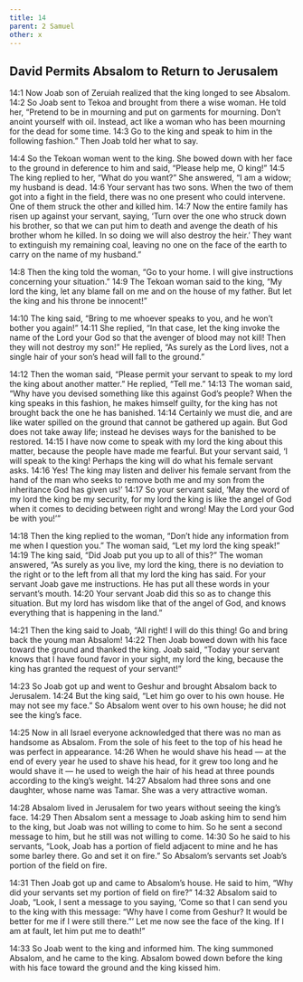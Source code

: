 ```yaml
---
title: 14
parent: 2 Samuel
other: x
---
```


## David Permits Absalom to Return to Jerusalem

<a name="14:1">14:1</a> Now Joab son of Zeruiah realized that the king longed to see Absalom. <a name="14:2">14:2</a> So Joab sent to Tekoa and brought from there a wise woman. He told her, “Pretend to be in mourning and put on garments for mourning. Don’t anoint yourself with oil. Instead, act like a woman who has been mourning for the dead for some time. <a name="14:3">14:3</a> Go to the king and speak to him in the following fashion.” Then Joab told her what to say.

<a name="14:4">14:4</a> So the Tekoan woman went to the king. She bowed down with her face to the ground in deference to him and said, “Please help me, O king!” <a name="14:5">14:5</a> The king replied to her, “What do you want?” She answered, “I am a widow; my husband is dead. <a name="14:6">14:6</a> Your servant has two sons. When the two of them got into a fight in the field, there was no one present who could intervene. One of them struck the other and killed him. <a name="14:7">14:7</a> Now the entire family has risen up against your servant, saying, ‘Turn over the one who struck down his brother, so that we can put him to death and avenge the death of his brother whom he killed. In so doing we will also destroy the heir.’ They want to extinguish my remaining coal, leaving no one on the face of the earth to carry on the name of my husband.”

<a name="14:8">14:8</a> Then the king told the woman, “Go to your home. I will give instructions concerning your situation.” <a name="14:9">14:9</a> The Tekoan woman said to the king, “My lord the king, let any blame fall on me and on the house of my father. But let the king and his throne be innocent!”

<a name="14:10">14:10</a> The king said, “Bring to me whoever speaks to you, and he won’t bother you again!” <a name="14:11">14:11</a> She replied, “In that case, let the king invoke the name of the Lord your God so that the avenger of blood may not kill! Then they will not destroy my son!” He replied, “As surely as the Lord lives, not a single hair of your son’s head will fall to the ground.”

<a name="14:12">14:12</a> Then the woman said, “Please permit your servant to speak to my lord the king about another matter.” He replied, “Tell me.” <a name="14:13">14:13</a> The woman said, “Why have you devised something like this against God’s people? When the king speaks in this fashion, he makes himself guilty, for the king has not brought back the one he has banished. <a name="14:14">14:14</a> Certainly we must die, and are like water spilled on the ground that cannot be gathered up again. But God does not take away life; instead he devises ways for the banished to be restored. <a name="14:15">14:15</a> I have now come to speak with my lord the king about this matter, because the people have made me fearful. But your servant said, ‘I will speak to the king! Perhaps the king will do what his female servant asks. <a name="14:16">14:16</a> Yes! The king may listen and deliver his female servant from the hand of the man who seeks to remove both me and my son from the inheritance God has given us!’ <a name="14:17">14:17</a> So your servant said, ‘May the word of my lord the king be my security, for my lord the king is like the angel of God when it comes to deciding between right and wrong! May the Lord your God be with you!’”

<a name="14:18">14:18</a> Then the king replied to the woman, “Don’t hide any information from me when I question you.” The woman said, “Let my lord the king speak!” <a name="14:19">14:19</a> The king said, “Did Joab put you up to all of this?” The woman answered, “As surely as you live, my lord the king, there is no deviation to the right or to the left from all that my lord the king has said. For your servant Joab gave me instructions. He has put all these words in your servant’s mouth. <a name="14:20">14:20</a> Your servant Joab did this so as to change this situation. But my lord has wisdom like that of the angel of God, and knows everything that is happening in the land.”

<a name="14:21">14:21</a> Then the king said to Joab, “All right! I will do this thing! Go and bring back the young man Absalom! <a name="14:22">14:22</a> Then Joab bowed down with his face toward the ground and thanked the king. Joab said, “Today your servant knows that I have found favor in your sight, my lord the king, because the king has granted the request of your servant!”

<a name="14:23">14:23</a> So Joab got up and went to Geshur and brought Absalom back to Jerusalem. <a name="14:24">14:24</a> But the king said, “Let him go over to his own house. He may not see my face.” So Absalom went over to his own house; he did not see the king’s face.

<a name="14:25">14:25</a> Now in all Israel everyone acknowledged that there was no man as handsome as Absalom. From the sole of his feet to the top of his head he was perfect in appearance. <a name="14:26">14:26</a> When he would shave his head — at the end of every year he used to shave his head, for it grew too long and he would shave it — he used to weigh the hair of his head at three pounds according to the king’s weight. <a name="14:27">14:27</a> Absalom had three sons and one daughter, whose name was Tamar. She was a very attractive woman.

<a name="14:28">14:28</a> Absalom lived in Jerusalem for two years without seeing the king’s face. <a name="14:29">14:29</a> Then Absalom sent a message to Joab asking him to send him to the king, but Joab was not willing to come to him. So he sent a second message to him, but he still was not willing to come. <a name="14:30">14:30</a> So he said to his servants, “Look, Joab has a portion of field adjacent to mine and he has some barley there. Go and set it on fire.” So Absalom’s servants set Joab’s portion of the field on fire.

<a name="14:31">14:31</a> Then Joab got up and came to Absalom’s house. He said to him, “Why did your servants set my portion of field on fire?” <a name="14:32">14:32</a> Absalom said to Joab, “Look, I sent a message to you saying, ‘Come so that I can send you to the king with this message: “Why have I come from Geshur? It would be better for me if I were still there.”’ Let me now see the face of the king. If I am at fault, let him put me to death!”

<a name="14:33">14:33</a> So Joab went to the king and informed him. The king summoned Absalom, and he came to the king. Absalom bowed down before the king with his face toward the ground and the king kissed him.

